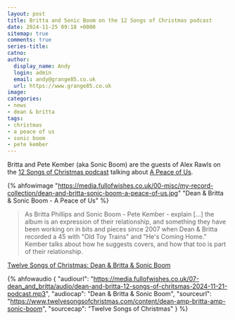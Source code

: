 ```yaml
---
layout: post
title: Britta and Sonic Boom on the 12 Songs of Christmas podcast
date: 2024-11-25 09:18 +0000
sitemap: true
comments: true
series-title:
catno:
author:
  display_name: Andy
  login: admin
  email: andy@grange85.co.uk
  url: https://www.grange85.co.uk
image:
categories:
- news
- dean & britta
tags:
- christmas
- a peace of us
- sonic boom
- pete kember
---
```

Britta and Pete Kember (aka Sonic Boom) are the guests of Alex Rawls on the [12 Songs of Christmas podcast](https://www.twelvesongsofchristmas.com/) talking about [A Peace of Us](/database/dean-and-britta/releases/a-peace-of-us/).

{% ahfowimage "https://media.fullofwishes.co.uk/00-misc/my-record-collection/dean-and-britta-sonic-boom-a-peace-of-us.jpg" "Dean & Britta & Sonic Boom - A Peace of Us" %}

<blockquote>
As Britta Phillips and Sonic Boom - Pete Kember - explain  [...] the album is an expression of their relationship, and something they have been working on in bits and pieces since 2007 when Dean & Britta recorded a 45 with "Old Toy Trains" and "He's Coming Home." Kember talks about how he suggests covers, and how that too is part of their relationship.
</blockquote>
<p class="caption"><a href="https://www.twelvesongsofchristmas.com/content/dean-amp-britta-amp-sonic-boom">Twelve Songs of Christmas: Dean & Britta & Sonic Boom</a></p>

{% ahfowaudio {
"audiourl": "https://media.fullofwishes.co.uk/07-dean_and_britta/audio/dean-and-britta-12-songs-of-chritsmas-2024-11-21-podcast.mp3",
"audiocap": "Dean & Britta & Sonic Boom",
"sourceurl": "https://www.twelvesongsofchristmas.com/content/dean-amp-britta-amp-sonic-boom",
"sourcecap": "Twelve Songs of Christmas"
} %}
